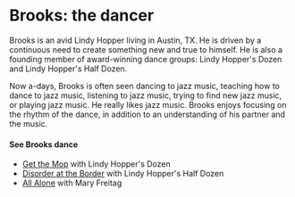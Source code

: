# Brooks: the dancer

Brooks is an avid Lindy Hopper living in Austin, TX. He is driven by a continuous need to create something new and true to himself. He is also a founding member of award-winning dance groups: Lindy Hopper's Dozen and Lindy Hopper's Half Dozen.

Now a-days, Brooks is often seen dancing to jazz music, teaching how to dance to jazz music, listening to jazz music, trying to find new jazz music, or playing jazz music. He really likes jazz music. Brooks enjoys focusing on the rhythm of the dance, in addition to an understanding of his partner and the music.


#### See Brooks dance

- [Get the Mop](http://youtu.be/8XaTlpS53ZM) with Lindy Hopper's Dozen
- [Disorder at the Border](http://youtu.be/Rf5z1zt8kFQ) with Lindy Hopper's Half Dozen
- [All Alone](http://youtu.be/vDg1hHGKp50) with Mary Freitag 
